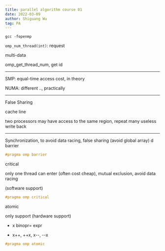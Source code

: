 ```yaml
---
title: parallel algorithm course 01
date: 2022-03-09
author: Shiguang Wu
tag: PA
---
```


`gcc -fopenmp`

`omp_num_thread(int)`: request

multi-data

omp_get_thread_num, get id

---

SMP: equal-time access cost, in theory

NUMA: different .., practically

---

False Sharing

cache line

two processors may have access to the same region, repeat many useless write back

---

Synchronization, to avoid data racing, false sharing (avoid global array)
d
barrier

```c
#pragma omp barrier
```

critical

only one thread can enter (often cost cheap), mutual exclusion, avoid data racing

(software support)

```c
#pragma omp critical
```

atomic

only support (hardware support)

- x binopr= expr

- x++, ++x, x--, --x

```c
#pragma omp atomic
```
